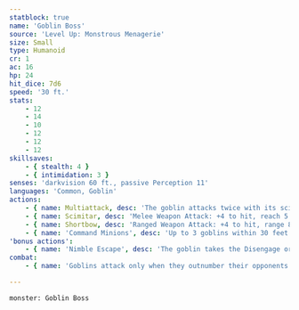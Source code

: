 ```yaml
---
statblock: true
name: 'Goblin Boss'
source: 'Level Up: Monstrous Menagerie'
size: Small
type: Humanoid
cr: 1
ac: 16
hp: 24
hit_dice: 7d6
speed: '30 ft.'
stats:
    - 12
    - 14
    - 10
    - 12
    - 12
    - 12
skillsaves:
    - { stealth: 4 }
    - { intimidation: 3 }
senses: 'darkvision 60 ft., passive Perception 11'
languages: 'Common, Goblin'
actions:
    - { name: Multiattack, desc: 'The goblin attacks twice with its scimitar.' }
    - { name: Scimitar, desc: 'Melee Weapon Attack: +4 to hit, reach 5 ft., one target. Hit: 5 (1d6 + 2) slashing damage.' }
    - { name: Shortbow, desc: 'Ranged Weapon Attack: +4 to hit, range 80/320 ft., one target. Hit: 5 (1d6 + 2) piercing damage.' }
    - { name: 'Command Minions', desc: 'Up to 3 goblins within 30 feet that can hear or see it use their reactions to make a single melee attack each.' }
'bonus actions':
    - { name: 'Nimble Escape', desc: 'The goblin takes the Disengage or Hide action.' }
combat:
    - { name: 'Goblins attack only when they outnumber their opponents', desc: 'They employ ambush, firing arrows from hiding and then using Nimble Escape to hide elsewhere. When they can, they turn an aspect of the battle to their advantage, attacking in darkness or from above or amongst traps and hazards. If a goblin is engaged in melee while not in an advantageous position, it attacks with its shortsword and then disengages. Unless a powerful leader forces them to stand their ground, goblins retreat once they no longer outnumber their enemy.' }

---
```

```statblock
monster: Goblin Boss
```

